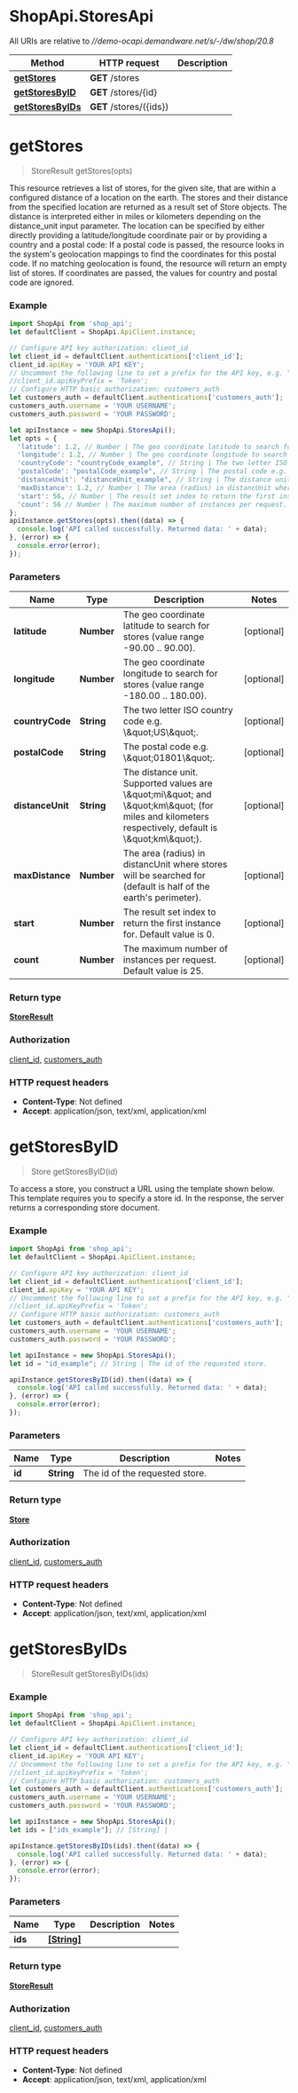 # ShopApi.StoresApi

All URIs are relative to *//demo-ocapi.demandware.net/s/-/dw/shop/20.8*

Method | HTTP request | Description
------------- | ------------- | -------------
[**getStores**](StoresApi.md#getStores) | **GET** /stores | 
[**getStoresByID**](StoresApi.md#getStoresByID) | **GET** /stores/{id} | 
[**getStoresByIDs**](StoresApi.md#getStoresByIDs) | **GET** /stores/({ids}) | 

<a name="getStores"></a>
# **getStores**
> StoreResult getStores(opts)



This resource retrieves a list of stores, for the given site, that are within a configured distance of a location on the earth. The stores and their distance from the specified location are returned as a result set of Store objects. The distance is interpreted either in miles or kilometers depending on the distance_unit input parameter.  The location can be specified by either directly providing a latitude/longitude coordinate pair or by providing a country and a postal code:  If a postal code is passed, the resource looks in the system&#x27;s geolocation mappings to find the coordinates for this postal code. If no matching geolocation is found, the resource will return an empty list of stores. If coordinates are passed, the values for country and postal code are ignored. 

### Example
```javascript
import ShopApi from 'shop_api';
let defaultClient = ShopApi.ApiClient.instance;

// Configure API key authorization: client_id
let client_id = defaultClient.authentications['client_id'];
client_id.apiKey = 'YOUR API KEY';
// Uncomment the following line to set a prefix for the API key, e.g. "Token" (defaults to null)
//client_id.apiKeyPrefix = 'Token';
// Configure HTTP basic authorization: customers_auth
let customers_auth = defaultClient.authentications['customers_auth'];
customers_auth.username = 'YOUR USERNAME';
customers_auth.password = 'YOUR PASSWORD';

let apiInstance = new ShopApi.StoresApi();
let opts = { 
  'latitude': 1.2, // Number | The geo coordinate latitude to search for stores  (value range -90.00 .. 90.00).
  'longitude': 1.2, // Number | The geo coordinate longitude to search for stores  (value range -180.00 .. 180.00).
  'countryCode': "countryCode_example", // String | The two letter ISO country code e.g. \\\"US\\\".
  'postalCode': "postalCode_example", // String | The postal code e.g. \\\"01801\\\".
  'distanceUnit': "distanceUnit_example", // String | The distance unit. Supported values are \\\"mi\\\" and \\\"km\\\"  (for miles and kilometers respectively, default is \\\"km\\\").
  'maxDistance': 1.2, // Number | The area (radius) in distancUnit where stores will be  searched for (default is half of the earth's perimeter).
  'start': 56, // Number | The result set index to return the first instance for. Default value is 0.
  'count': 56 // Number | The maximum number of instances per request. Default value is 25.
};
apiInstance.getStores(opts).then((data) => {
  console.log('API called successfully. Returned data: ' + data);
}, (error) => {
  console.error(error);
});

```

### Parameters

Name | Type | Description  | Notes
------------- | ------------- | ------------- | -------------
 **latitude** | **Number**| The geo coordinate latitude to search for stores  (value range -90.00 .. 90.00). | [optional] 
 **longitude** | **Number**| The geo coordinate longitude to search for stores  (value range -180.00 .. 180.00). | [optional] 
 **countryCode** | **String**| The two letter ISO country code e.g. \\\&quot;US\\\&quot;. | [optional] 
 **postalCode** | **String**| The postal code e.g. \\\&quot;01801\\\&quot;. | [optional] 
 **distanceUnit** | **String**| The distance unit. Supported values are \\\&quot;mi\\\&quot; and \\\&quot;km\\\&quot;  (for miles and kilometers respectively, default is \\\&quot;km\\\&quot;). | [optional] 
 **maxDistance** | **Number**| The area (radius) in distancUnit where stores will be  searched for (default is half of the earth&#x27;s perimeter). | [optional] 
 **start** | **Number**| The result set index to return the first instance for. Default value is 0. | [optional] 
 **count** | **Number**| The maximum number of instances per request. Default value is 25. | [optional] 

### Return type

[**StoreResult**](StoreResult.md)

### Authorization

[client_id](../README.md#client_id), [customers_auth](../README.md#customers_auth)

### HTTP request headers

 - **Content-Type**: Not defined
 - **Accept**: application/json, text/xml, application/xml

<a name="getStoresByID"></a>
# **getStoresByID**
> Store getStoresByID(id)



To access a store, you construct a URL using the template shown below. This template requires you to specify a  store id. In the response, the server returns a corresponding store document.

### Example
```javascript
import ShopApi from 'shop_api';
let defaultClient = ShopApi.ApiClient.instance;

// Configure API key authorization: client_id
let client_id = defaultClient.authentications['client_id'];
client_id.apiKey = 'YOUR API KEY';
// Uncomment the following line to set a prefix for the API key, e.g. "Token" (defaults to null)
//client_id.apiKeyPrefix = 'Token';
// Configure HTTP basic authorization: customers_auth
let customers_auth = defaultClient.authentications['customers_auth'];
customers_auth.username = 'YOUR USERNAME';
customers_auth.password = 'YOUR PASSWORD';

let apiInstance = new ShopApi.StoresApi();
let id = "id_example"; // String | The id of the requested store.

apiInstance.getStoresByID(id).then((data) => {
  console.log('API called successfully. Returned data: ' + data);
}, (error) => {
  console.error(error);
});

```

### Parameters

Name | Type | Description  | Notes
------------- | ------------- | ------------- | -------------
 **id** | **String**| The id of the requested store. | 

### Return type

[**Store**](Store.md)

### Authorization

[client_id](../README.md#client_id), [customers_auth](../README.md#customers_auth)

### HTTP request headers

 - **Content-Type**: Not defined
 - **Accept**: application/json, text/xml, application/xml

<a name="getStoresByIDs"></a>
# **getStoresByIDs**
> StoreResult getStoresByIDs(ids)



### Example
```javascript
import ShopApi from 'shop_api';
let defaultClient = ShopApi.ApiClient.instance;

// Configure API key authorization: client_id
let client_id = defaultClient.authentications['client_id'];
client_id.apiKey = 'YOUR API KEY';
// Uncomment the following line to set a prefix for the API key, e.g. "Token" (defaults to null)
//client_id.apiKeyPrefix = 'Token';
// Configure HTTP basic authorization: customers_auth
let customers_auth = defaultClient.authentications['customers_auth'];
customers_auth.username = 'YOUR USERNAME';
customers_auth.password = 'YOUR PASSWORD';

let apiInstance = new ShopApi.StoresApi();
let ids = ["ids_example"]; // [String] | 

apiInstance.getStoresByIDs(ids).then((data) => {
  console.log('API called successfully. Returned data: ' + data);
}, (error) => {
  console.error(error);
});

```

### Parameters

Name | Type | Description  | Notes
------------- | ------------- | ------------- | -------------
 **ids** | [**[String]**](String.md)|  | 

### Return type

[**StoreResult**](StoreResult.md)

### Authorization

[client_id](../README.md#client_id), [customers_auth](../README.md#customers_auth)

### HTTP request headers

 - **Content-Type**: Not defined
 - **Accept**: application/json, text/xml, application/xml

